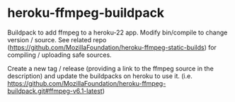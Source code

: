# heroku-ffmpeg-buildpack
Buildpack to add ffmpeg to a heroku-22 app. Modify bin/compile to change version / source. See related repo (https://github.com/MozillaFoundation/heroku-ffmpeg-static-builds) for compiling / uploading safe sources.

Create a new tag / release (providing a link to the ffmpeg source in the description) and update the buildpacks on heroku to use it. (i.e. https://github.com/MozillaFoundation/heroku-ffmpeg-buildpack.git#ffmpeg-v6.1-latest)
